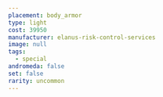 ```yaml
---
placement: body_armor
type: light
cost: 39950
manufacturer: elanus-risk-control-services
image: null
tags:
  - special
andromeda: false
set: false
rarity: uncommon
---
```

